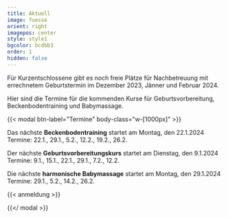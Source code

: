 ```yaml
---
title: Aktuell
image: fuesse
orient: right
imagepos: center
style: style1
bgcolor: bcdbb3
order: 1
hidden: false
---
```

Für Kurzentschlossene gibt es noch freie Plätze für Nachbetreuung mit errechnetem Geburtstermin im Dezember 2023, Jänner und Februar 2024.

Hier sind die Termine für die kommenden Kurse für Geburtsvorbereitung, Beckenbodentraining und Babymassage.

{{< modal btn-label="Termine" body-class="w-\[1000px]" >}}

Das nächste **Beckenbodentraining** startet am Montag, den 22.1.2024\
Termine: 22.1., 29.1., 5.2., 12.2., 19.2., 26.2.

Der nächste **Geburtsvorbereitungskurs** startet am Dienstag, den 9.1.2024\
Termine: 9.1., 15.1., 22.1., 29.1., 7.2., 12.2.

Die nächste **harmonische Babymassage** startet am Montag, den 29.1.2024\
Termine: 29.1., 5.2., 14.2., 26.2.

{{< anmeldung >}}

{{</ modal >}}